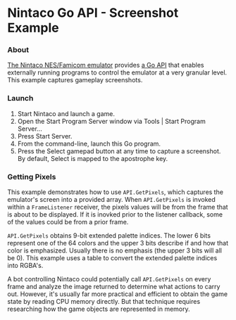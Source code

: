 # Nintaco Go API - Screenshot Example

### About

[The Nintaco NES/Famicom emulator](https://nintaco.com/) provides [a Go API](https://github.com/meatfighter/nintaco-go-api) that enables externally running programs to control the emulator at a very granular level. This example captures gameplay screenshots.

### Launch

1. Start Nintaco and launch a game.
2. Open the Start Program Server window via Tools | Start Program Server...
3. Press Start Server.
4. From the command-line, launch this Go program.
5. Press the Select gamepad button at any time to capture a screenshot. By default, Select is mapped to the apostrophe key.

### Getting Pixels

This example demonstrates how to use `API.GetPixels`, which captures the emulator's screen into a provided array. When `API.GetPixels` is invoked within a `FrameListener` receiver, the pixels values will be from the frame that is about to be displayed. If it is inovked prior to the listener callback, some of the values could be from a prior frame.

`API.GetPixels` obtains 9-bit extended palette indices. The lower 6 bits represent one of the 64 colors and the upper 3 bits describe if and how that color is emphasized. Usually there is no emphasis (the upper 3 bits will all be 0). This example uses a table to convert the extended palette indices into RGBA's.

A bot controlling Nintaco could potentially call `API.GetPixels` on every frame and analyze the image returned to determine what actions to carry out. However, it's usually far more practical and efficient to obtain the game state by reading CPU memory directly. But that technique requires researching how the game objects are represented in memory.  
